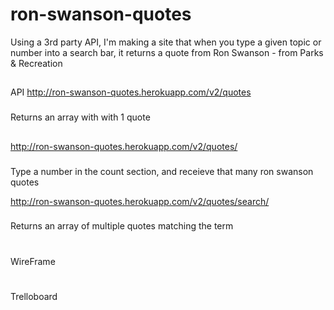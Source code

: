 # ron-swanson-quotes
Using a 3rd party API, I'm making a site that when you type a given topic or number into a search bar, it returns a quote from Ron Swanson - from Parks & Recreation

##
API
http://ron-swanson-quotes.herokuapp.com/v2/quotes
###
Returns an array with with 1 quote

##
http://ron-swanson-quotes.herokuapp.com/v2/quotes/<count>
###
Type a number in the count section, and receieve that many ron swanson quotes

http://ron-swanson-quotes.herokuapp.com/v2/quotes/search/<term>
###
Returns an array of multiple quotes matching the term

#
WireFrame
##

#
Trelloboard
##





